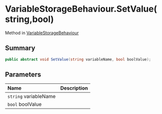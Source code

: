 # VariableStorageBehaviour.SetValue(string,bool)

Method in [VariableStorageBehaviour](api/csharp/yarn.unity.variablestoragebehaviour.md)

## Summary



```csharp
public abstract void SetValue(string variableName, bool boolValue);
```

## Parameters

|Name|Description|
|:---|:---|
|`string` variableName||
|`bool` boolValue||

